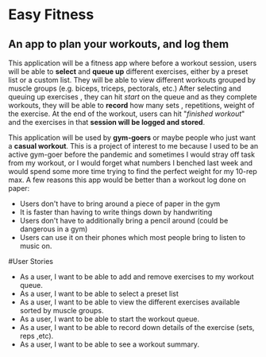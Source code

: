 # Easy Fitness

## An app to plan your workouts, and log them

This application will be a fitness app where before a workout session, users will be able to **select** and **queue up**
different exercises, either by a preset list or a custom list. They will be able to view different workouts grouped
by muscle groups (e.g. biceps, triceps, pectorals, etc.) After selecting and queuing up exercises
, they can hit *start* on the queue and as they complete workouts, they will be able to **record** how many sets
, repetitions, weight of the exercise.  At the end of the workout, users can hit "*finished workout*" and the exercises in that **session will be logged and
stored**.
   
This application will be used by **gym-goers** or maybe people who just want a **casual workout**. This is a project of
interest to me because I used to be an active gym-goer before the pandemic and sometimes I would stray off task
from my workout, or I would forget what numbers I benched last week and would spend some more time trying to
find the perfect weight for my 10-rep max. A few reasons this app would be better than a workout log done on paper:
        
- Users don't have to bring around a piece of paper in the gym
- It is faster than having to write things down by handwriting
- Users don't have to additionally bring a pencil around (could be dangerous in a gym)
- Users can use it on their phones which most people bring to listen to music on.

#User Stories
- As a user, I want to be able to add and remove exercises to my workout queue.
- As a user, I want to be able to select a preset list
- As a user, I want to be able to view the different exercises available sorted by muscle groups.
- As a user, I want to be able to start the workout queue.
- As a user, I want to be able to record down details of the exercise (sets, reps ,etc).
- As a user, I want to be able to see a workout summary.